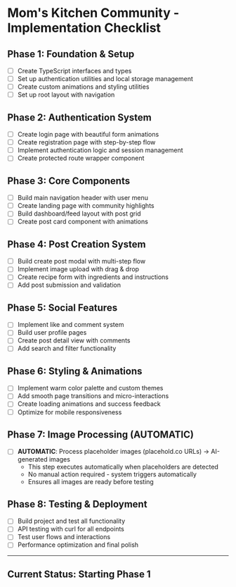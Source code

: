 # Mom's Kitchen Community - Implementation Checklist

## Phase 1: Foundation & Setup
- [ ] Create TypeScript interfaces and types
- [ ] Set up authentication utilities and local storage management
- [ ] Create custom animations and styling utilities
- [ ] Set up root layout with navigation

## Phase 2: Authentication System
- [ ] Create login page with beautiful form animations
- [ ] Create registration page with step-by-step flow
- [ ] Implement authentication logic and session management
- [ ] Create protected route wrapper component

## Phase 3: Core Components
- [ ] Build main navigation header with user menu
- [ ] Create landing page with community highlights
- [ ] Build dashboard/feed layout with post grid
- [ ] Create post card component with animations

## Phase 4: Post Creation System
- [ ] Build create post modal with multi-step flow
- [ ] Implement image upload with drag & drop
- [ ] Create recipe form with ingredients and instructions
- [ ] Add post submission and validation

## Phase 5: Social Features
- [ ] Implement like and comment system
- [ ] Build user profile pages
- [ ] Create post detail view with comments
- [ ] Add search and filter functionality

## Phase 6: Styling & Animations
- [ ] Implement warm color palette and custom themes
- [ ] Add smooth page transitions and micro-interactions
- [ ] Create loading animations and success feedback
- [ ] Optimize for mobile responsiveness

## Phase 7: Image Processing (AUTOMATIC)
- [ ] **AUTOMATIC**: Process placeholder images (placehold.co URLs) → AI-generated images
  - This step executes automatically when placeholders are detected
  - No manual action required - system triggers automatically
  - Ensures all images are ready before testing

## Phase 8: Testing & Deployment
- [ ] Build project and test all functionality
- [ ] API testing with curl for all endpoints
- [ ] Test user flows and interactions
- [ ] Performance optimization and final polish

---

## Current Status: Starting Phase 1
